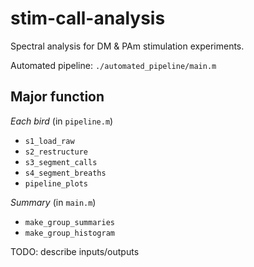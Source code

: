 # stim-call-analysis

Spectral analysis for DM & PAm stimulation experiments.

Automated pipeline: `./automated_pipeline/main.m`

## Major function

*Each bird* (in `pipeline.m`)
- `s1_load_raw`
- `s2_restructure`
- `s3_segment_calls`
- `s4_segment_breaths`
- `pipeline_plots`

*Summary* (in `main.m`)
- `make_group_summaries`
- `make_group_histogram`

TODO: describe inputs/outputs
